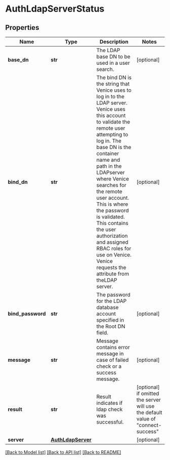 # AuthLdapServerStatus

## Properties
Name | Type | Description | Notes
------------ | ------------- | ------------- | -------------
**base_dn** | **str** | The LDAP base DN to be used in a user search. | [optional] 
**bind_dn** | **str** | The bind DN is the string that Venice uses to log in to the LDAP server. Venice uses this account to validate the remote user attempting to log in. The base DN is the container name and path in the LDAPserver where Venice searches for the remote user account. This is where the password is validated. This contains the user authorization and assigned RBAC roles for use on Venice. Venice requests the attribute from theLDAP server. | [optional] 
**bind_password** | **str** | The password for the LDAP database account specified in the Root DN field. | [optional] 
**message** | **str** | Message contains error message in case of failed check or a success message. | [optional] 
**result** | **str** | Result indicates if ldap check was successful. | [optional]  if omitted the server will use the default value of "connect-success"
**server** | [**AuthLdapServer**](AuthLdapServer.md) |  | [optional] 

[[Back to Model list]](../README.md#documentation-for-models) [[Back to API list]](../README.md#documentation-for-api-endpoints) [[Back to README]](../README.md)


